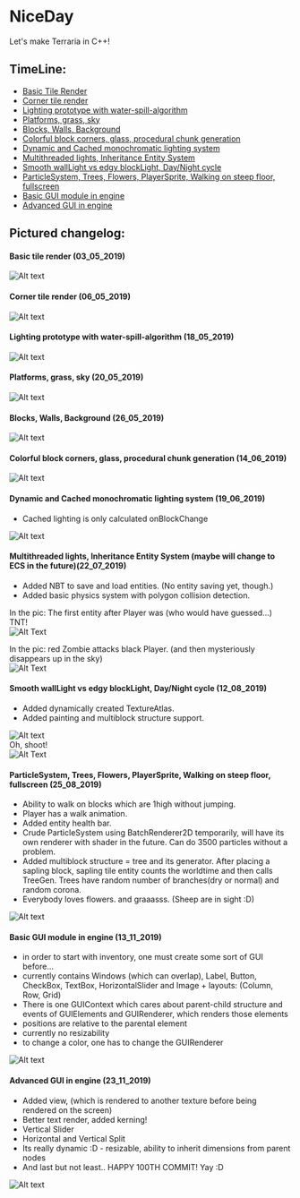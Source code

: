 # NiceDay

Let's make Terraria in C++!  
## TimeLine:
- [Basic Tile Render](#basic-tile-render-03_05_2019)
- [Corner tile render](#corner-tile-render-06_05_2019)
- [Lighting prototype with water-spill-algorithm](#lighting-prototype-with-water-spill-algorithm-18_05_2019)
- [Platforms, grass, sky](#platforms-grass-sky-20_05_2019)
- [Blocks, Walls, Background](#blocks-walls-background-26_05_2019)
- [Colorful block corners, glass, procedural chunk generation](#colorful-block-corners-glass-procedural-chunk-generation-14_06_2019)
- [Dynamic and Cached monochromatic lighting system](#dynamic-and-cached-monochromatic-lighting-system-19_06_2019)
- [Multithreaded lights,  Inheritance Entity System](#multithreaded-lights--inheritance-entity-system-maybe-will-change-to-ecs-in-the-future22_07_2019)
- [Smooth wallLight vs edgy blockLight, Day/Night cycle](#smooth-walllight-vs-edgy-blocklight-daynight-cycle-12_08_2019)
- [ParticleSystem, Trees, Flowers, PlayerSprite, Walking on steep floor, fullscreen](#particlesystem-trees-flowers-playersprite-walking-on-steep-floor-fullscreen-25_08_2019)  
- [Basic GUI module in engine](#basic-gui-module-in-engine-13_11_2019)  
- [Advanced GUI in engine](#advanced-gui-in-engine-23_11_2019)   
## Pictured changelog:

#### Basic tile render (03_05_2019)
![Alt text](screenshots/03_05_2019.png?raw=false "")

#### Corner tile render (06_05_2019)
![Alt text](screenshots/06_05_2019.png?raw=false "")

#### Lighting prototype with water-spill-algorithm (18_05_2019)
![Alt text](screenshots/18_05_2019.png?raw=false "")

#### Platforms, grass, sky (20_05_2019)
![Alt text](screenshots/20_05_2019.png?raw=false "")

#### Blocks, Walls, Background (26_05_2019)
![Alt text](screenshots/26_05_2019.png?raw=false "")

#### Colorful block corners, glass, procedural chunk generation (14_06_2019)
![Alt text](screenshots/14_06_2019.png?raw=false "")

#### Dynamic and Cached monochromatic lighting system (19_06_2019)  
- Cached lighting is only calculated onBlockChange  

![Alt text](screenshots/19_06_2019.png?raw=false "")

#### Multithreaded lights,  Inheritance Entity System (maybe will change to ECS in the future)(22_07_2019)  
- Added NBT to save and load entities. (No entity saving yet, though.)  
- Added basic physics system with polygon collision detection.  

In the pic: The first entity after Player was (who would have guessed...) TNT!  
![Alt Text](screenshots/22_07_2019_00.gif?raw=false "")  

In the pic: red Zombie attacks black Player.  (and then mysteriously disappears up in the sky)  
![Alt Text](screenshots/22_07_2019_01.gif?raw=false "")   

#### Smooth wallLight vs edgy blockLight, Day/Night cycle (12_08_2019)  
- Added dynamically created TextureAtlas.  
- Added painting and multiblock structure support.  

![Alt text](screenshots/12_08_2019.png?raw=false "")   
Oh, shoot!   
![Alt Text](screenshots/12_08_2019.gif?raw=false "") 
  
#### ParticleSystem, Trees, Flowers, PlayerSprite, Walking on steep floor, fullscreen (25_08_2019)  
- Ability to walk on blocks which are 1high without jumping.     
- Player has a walk animation.     
- Added entity health bar.  
- Crude ParticleSystem using BatchRenderer2D temporarily, will have its own renderer with shader in the future. Can do 3500 particles without a problem.  
- Added multiblock structure = tree and its generator. After placing a sapling block, sapling tile entity counts the worldtime and then calls TreeGen. Trees have random number of branches(dry or normal) and random corona.  
- Everybody loves flowers. and graaasss. (Sheep are in sight :D)  

![Alt text](screenshots/25_08_2019.png?raw=false "")    
  
#### Basic GUI module in engine (13_11_2019)  
- in order to start with inventory, one must create some sort of GUI before...   
- currently contains Windows (which can overlap), Label, Button, CheckBox, TextBox, HorizontalSlider and Image + layouts: (Column, Row, Grid)  
- There is one GUIContext which cares about parent-child structure and events of GUIElements and GUIRenderer, which renders those elements  
- positions are relative to the parental element  
- currently no resizability  
- to change a color, one has to change the GUIRenderer  

![Alt text](screenshots/13_11_2019.png?raw=false "")  

#### Advanced GUI in engine (23_11_2019)  
- Added view, (which is rendered to another texture before being rendered on the screen)  
- Better text render, added kerning!  
- Vertical Slider  
- Horizontal and Vertical Split  
- Its really dynamic :D - resizable, ability to inherit dimensions from parent nodes  
- And last but not least..             HAPPY 100TH COMMIT!  Yay :D  

![Alt text](screenshots/23_11_2019.gif?raw=false "")  


